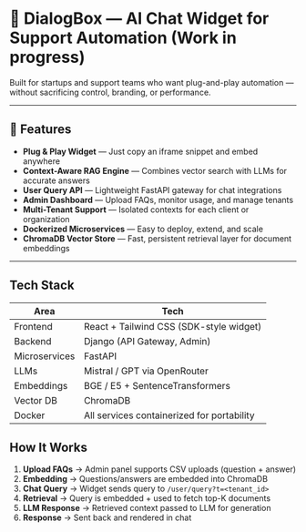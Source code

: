 # 💬 DialogBox — AI Chat Widget for Support Automation (Work in progress)

Built for startups and support teams who want plug-and-play automation — without sacrificing control, branding, or performance.

---

## 🚀 Features

-  **Plug & Play Widget** — Just copy an iframe snippet and embed anywhere
-  **Context-Aware RAG Engine** — Combines vector search with LLMs for accurate answers
-  **User Query API** — Lightweight FastAPI gateway for chat integrations
-  **Admin Dashboard** — Upload FAQs, monitor usage, and manage tenants
-  **Multi-Tenant Support** — Isolated contexts for each client or organization
-  **Dockerized Microservices** — Easy to deploy, extend, and scale
-  **ChromaDB Vector Store** — Fast, persistent retrieval layer for document embeddings

---

## Tech Stack

| Area         | Tech |
|--------------|------|
| Frontend     | React + Tailwind CSS (SDK-style widget) |
| Backend      | Django (API Gateway, Admin) |
| Microservices| FastAPI |
| LLMs         | Mistral / GPT via OpenRouter |
| Embeddings   | BGE / E5 + SentenceTransformers |
| Vector DB    | ChromaDB |
| Docker       | All services containerized for portability |



## How It Works

1. **Upload FAQs** → Admin panel supports CSV uploads (question + answer)
2. **Embedding** → Questions/answers are embedded into ChromaDB
3. **Chat Query** → Widget sends query to `/user/query?t=<tenant_id>`
4. **Retrieval** → Query is embedded + used to fetch top-K documents
5. **LLM Response** → Retrieved context passed to LLM for generation
6. **Response** → Sent back and rendered in chat
